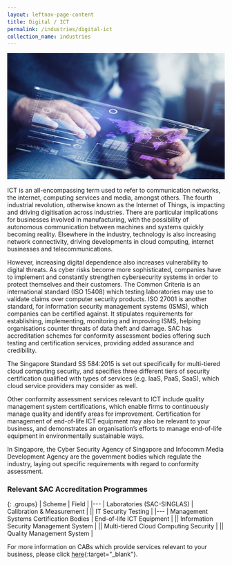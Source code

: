 ```yaml
---
layout: leftnav-page-content
title: Digital / ICT
permalink: /industries/digital-ict
collection_name: industries
---
```


![Digital/ICT Industry](/images/industries/digital-ict.jpg)

ICT is an all-encompassing term used to refer to communication networks, the internet, computing services and media, amongst others. The fourth industrial revolution, otherwise known as the Internet of Things, is impacting and driving digitisation across industries. There are particular implications for businesses involved in manufacturing, with the possibility of autonomous communication between machines and systems quickly becoming reality. Elsewhere in the industry, technology is also increasing network connectivity, driving developments in cloud computing, internet businesses and telecommunications. 

However, increasing digital dependence also increases vulnerability to digital threats. As cyber risks become more sophisticated, companies have to implement and constantly strengthen cybersecurity systems in order to protect themselves and their customers. The Common Criteria is an international standard (ISO 15408) which testing laboratories may use to validate claims over computer security products. ISO 27001 is another standard, for information security management systems (ISMS), which companies can be certified against. It stipulates requirements for establishing, implementing, monitoring and improving ISMS, helping organisations counter threats of data theft and damage. SAC has accreditation schemes for conformity assessment bodies offering such testing and certification services, providing added assurance and credibility. 

The Singapore Standard SS 584:2015 is set out specifically for multi-tiered cloud computing security, and specifies three different tiers of security certification qualified with types of services (e.g. IaaS, PaaS, SaaS), which cloud service providers may consider as well. 

Other conformity assessment services relevant to ICT include quality management system certifications, which enable firms to continuously manage quality and identify areas for improvement. Certification for management of end-of-life ICT equipment may also be relevant to your business, and demonstrates an organisation’s efforts to manage end-of-life equipment in environmentally sustainable ways. 

In Singapore, the Cyber Security Agency of Singapore and Infocomm Media Development Agency are the government bodies which regulate the industry, laying out specific requirements with regard to conformity assessment.

### Relevant SAC Accreditation Programmes

{: .groups}
| Scheme | Field |
|---
| Laboratories (SAC-SINGLAS) | Calibration & Measurement |
|| IT Security Testing |
|---
| Management Systems Certification Bodies | End-of-life ICT Equipment |
|| Information Security Management System |
|| Multi-tiered Cloud Computing Security |
|| Quality Management System |

For more information on CABs which provide services relevant to your business, please click [here](/services/accreditation-services){:target="_blank"}.
